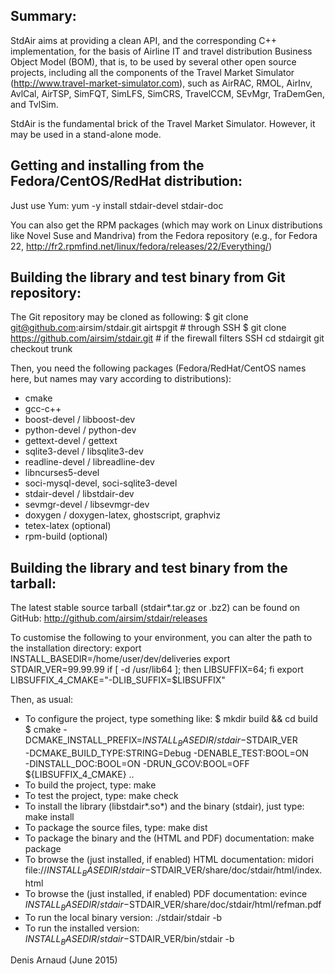 
Summary:
--------
StdAir aims at providing a clean API, and the corresponding C++
implementation, for the basis of Airline IT and travel distribution
Business Object Model (BOM), that is, to be used by several other
open source projects, including all the components of the Travel
Market Simulator (http://www.travel-market-simulator.com), such as
AirRAC, RMOL, AirInv, AvlCal, AirTSP, SimFQT, SimLFS, SimCRS,
TravelCCM, SEvMgr, TraDemGen, and TvlSim.

StdAir is the fundamental brick of the Travel Market Simulator.
However, it may be used in a stand-alone mode.

Getting and installing from the Fedora/CentOS/RedHat distribution:
------------------------------------------------------------------
Just use Yum:
yum -y install stdair-devel stdair-doc

You can also get the RPM packages (which may work on Linux
distributions like Novel Suse and Mandriva) from the Fedora repository
(e.g., for Fedora 22, 
http://fr2.rpmfind.net/linux/fedora/releases/22/Everything/)


Building the library and test binary from Git repository:
----------------------------------------------------------------
The Git repository may be cloned as following:
$ git clone git@github.com:airsim/stdair.git airtspgit # through SSH
$ git clone https://github.com/airsim/stdair.git # if the firewall filters SSH
cd stdairgit
git checkout trunk

Then, you need the following packages (Fedora/RedHat/CentOS names here, 
but names may vary according to distributions):
* cmake
* gcc-c++
* boost-devel / libboost-dev
* python-devel / python-dev
* gettext-devel / gettext
* sqlite3-devel / libsqlite3-dev
* readline-devel / libreadline-dev
* libncurses5-devel
* soci-mysql-devel, soci-sqlite3-devel
* stdair-devel / libstdair-dev
* sevmgr-devel / libsevmgr-dev
* doxygen / doxygen-latex, ghostscript, graphviz
* tetex-latex (optional)
* rpm-build (optional)


Building the library and test binary from the tarball:
------------------------------------------------------
The latest stable source tarball (stdair*.tar.gz or .bz2) can be
found on GitHub: http://github.com/airsim/stdair/releases

To customise the following to your environment, you can alter the path
to the installation directory:
export INSTALL_BASEDIR=/home/user/dev/deliveries
export STDAIR_VER=99.99.99
if [ -d /usr/lib64 ]; then LIBSUFFIX=64; fi
export LIBSUFFIX_4_CMAKE="-DLIB_SUFFIX=$LIBSUFFIX"

Then, as usual:
* To configure the project, type something like:
$ mkdir build && cd build
$ cmake -DCMAKE_INSTALL_PREFIX=${INSTALL_BASEDIR}/stdair-$STDAIR_VER \
	-DCMAKE_BUILD_TYPE:STRING=Debug -DENABLE_TEST:BOOL=ON \
	-DINSTALL_DOC:BOOL=ON -DRUN_GCOV:BOOL=OFF ${LIBSUFFIX_4_CMAKE} ..
* To build the project, type:
  make
* To test the project, type:
  make check
* To install the library (libstdair*.so*) and the binary (stdair), just type:
  make install
* To package the source files, type:
  make dist
* To package the binary and the (HTML and PDF) documentation:
  make package
* To browse the (just installed, if enabled) HTML documentation:
  midori file://${INSTALL_BASEDIR}/stdair-$STDAIR_VER/share/doc/stdair/html/index.html
* To browse the (just installed, if enabled) PDF documentation:
  evince ${INSTALL_BASEDIR}/stdair-$STDAIR_VER/share/doc/stdair/html/refman.pdf
* To run the local binary version:
  ./stdair/stdair -b
* To run the installed version:
  ${INSTALL_BASEDIR}/stdair-$STDAIR_VER/bin/stdair -b

Denis Arnaud (June 2015)

